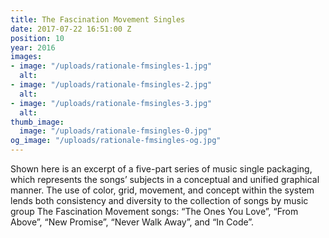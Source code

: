 ```yaml
---
title: The Fascination Movement Singles
date: 2017-07-22 16:51:00 Z
position: 10
year: 2016
images:
- image: "/uploads/rationale-fmsingles-1.jpg"
  alt: 
- image: "/uploads/rationale-fmsingles-2.jpg"
  alt: 
- image: "/uploads/rationale-fmsingles-3.jpg"
  alt: 
thumb_image:
  image: "/uploads/rationale-fmsingles-0.jpg"
og_image: "/uploads/rationale-fmsingles-og.jpg"
---
```


Shown here is an excerpt of a five-part series of music single packaging, which represents the songs’ subjects in a conceptual and unified graphical manner. The use of color, grid, movement, and concept within the system lends both consistency and diversity to the collection of songs by music group The Fascination Movement songs: “The Ones You Love”, “From Above”, “New Promise”, “Never Walk Away”, and “In Code”.